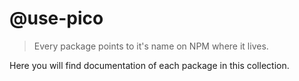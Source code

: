# @use-pico

> Every package points to it's name on NPM where it lives.

Here you will find documentation of each package in this collection.
